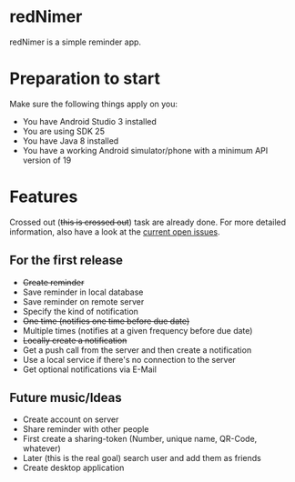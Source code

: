 # redNimer
redNimer is a simple reminder app.

# Preparation to start
Make sure the following things apply on you:
* You have Android Studio 3 installed
* You are using SDK 25
* You have Java 8 installed
* You have a working Android simulator/phone with a minimum API version of 19

# Features
Crossed out (~~this is crossed out~~) task are already done. For more detailed information, also have a look at the [current open issues](https://github.com/hauke96/redNimer/issues?utf8=✓&q=-label%3Adone%20-label%3Awontfix).
## For the first release
* ~~Create reminder~~
* Save reminder in local database
* Save reminder on remote server
* Specify the kind of notification
 * ~~One time (notifies one time before due date)~~
 * Multiple times (notifies at a given frequency before due date)
* ~~Locally create a notification~~
* Get a push call from the server and then create a notification
 * Use a local service if there's no connection to the server
* Get optional notifications via E-Mail

## Future music/Ideas
* Create account on server
* Share reminder with other people
 * First create a sharing-token (Number, unique name, QR-Code, whatever)
 * Later (this is the real goal) search user and add them as friends
* Create desktop application
